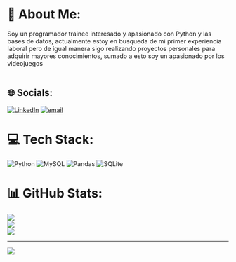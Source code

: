# 💫 About Me:
Soy un programador trainee interesado y apasionado con Python y las bases de datos, actualmente estoy en busqueda de mi primer experiencia laboral pero de igual manera sigo realizando proyectos personales para adquirir mayores conocimientos, sumado a esto soy un apasionado por los videojuegos<br><br>


## 🌐 Socials:
[![LinkedIn](https://img.shields.io/badge/LinkedIn-%230077B5.svg?logo=linkedin&logoColor=white)](https://linkedin.com/in/matias-infante-2243b8317) [![email](https://img.shields.io/badge/Email-D14836?logo=gmail&logoColor=white)](mailto:infantematias06@gmail.com) 

# 💻 Tech Stack:
![Python](https://img.shields.io/badge/python-3670A0?style=for-the-badge&logo=python&logoColor=ffdd54) ![MySQL](https://img.shields.io/badge/mysql-4479A1.svg?style=for-the-badge&logo=mysql&logoColor=white) ![Pandas](https://img.shields.io/badge/pandas-%23150458.svg?style=for-the-badge&logo=pandas&logoColor=white) ![SQLite](https://img.shields.io/badge/sqlite-%2307405e.svg?style=for-the-badge&logo=sqlite&logoColor=white)
# 📊 GitHub Stats:
![](https://github-readme-stats.vercel.app/api?username=MatuteInfante&theme=dark&hide_border=false&include_all_commits=false&count_private=false)<br/>
![](https://nirzak-streak-stats.vercel.app/?user=MatuteInfante&theme=dark&hide_border=false)<br/>
![](https://github-readme-stats.vercel.app/api/top-langs/?username=MatuteInfante&theme=dark&hide_border=false&include_all_commits=false&count_private=false&layout=compact)

---
[![](https://visitcount.itsvg.in/api?id=MatuteInfante&icon=0&color=0)](https://visitcount.itsvg.in)

<!-- Proudly created with GPRM ( https://gprm.itsvg.in ) -->
